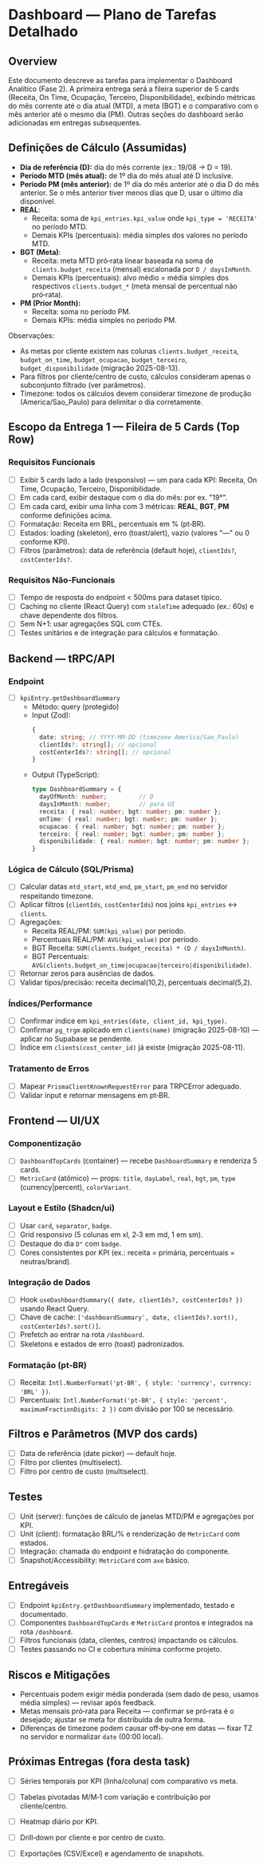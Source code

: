 # Dashboard — Plano de Tarefas Detalhado

## Overview

Este documento descreve as tarefas para implementar o Dashboard Analítico (Fase 2). A primeira entrega será a fileira superior de 5 cards (Receita, On Time, Ocupação, Terceiro, Disponibilidade), exibindo métricas do mês corrente até o dia atual (MTD), a meta (BGT) e o comparativo com o mês anterior até o mesmo dia (PM). Outras seções do dashboard serão adicionadas em entregas subsequentes.

## Definições de Cálculo (Assumidas)

- **Dia de referência (D):** dia do mês corrente (ex.: 19/08 → D = 19).
- **Período MTD (mês atual):** de 1º dia do mês atual até D inclusive.
- **Período PM (mês anterior):** de 1º dia do mês anterior até o dia D do mês anterior. Se o mês anterior tiver menos dias que D, usar o último dia disponível.
- **REAL**:
  - Receita: soma de `kpi_entries.kpi_value` onde `kpi_type = 'RECEITA'` no período MTD.
  - Demais KPIs (percentuais): média simples dos valores no período MTD.
- **BGT (Meta)**:
  - Receita: meta MTD pró‑rata linear baseada na soma de `clients.budget_receita` (mensal) escalonada por `D / daysInMonth`.
  - Demais KPIs (percentuais): alvo médio = média simples dos respectivos `clients.budget_*` (meta mensal de percentual não pró‑rata).
- **PM (Prior Month):**
  - Receita: soma no período PM.
  - Demais KPIs: média simples no período PM.

Observações:
- As metas por cliente existem nas colunas `clients.budget_receita`, `budget_on_time`, `budget_ocupacao`, `budget_terceiro`, `budget_disponibilidade` (migração 2025-08-13).
- Para filtros por cliente/centro de custo, cálculos consideram apenas o subconjunto filtrado (ver parâmetros).
- Timezone: todos os cálculos devem considerar timezone de produção (America/Sao_Paulo) para delimitar o dia corretamente.

## Escopo da Entrega 1 — Fileira de 5 Cards (Top Row)

### Requisitos Funcionais

- [ ] Exibir 5 cards lado a lado (responsivo) — um para cada KPI: Receita, On Time, Ocupação, Terceiro, Disponibilidade.
- [ ] Em cada card, exibir destaque com o dia do mês: por ex. "19°".
- [ ] Em cada card, exibir uma linha com 3 métricas: **REAL**, **BGT**, **PM** conforme definições acima.
- [ ] Formatação: Receita em BRL, percentuais em % (pt‑BR). 
- [ ] Estados: loading (skeleton), erro (toast/alert), vazio (valores "—" ou 0 conforme KPI).
- [ ] Filtros (parâmetros): data de referência (default hoje), `clientIds?`, `costCenterIds?`.

### Requisitos Não‑Funcionais

- [ ] Tempo de resposta do endpoint < 500ms para dataset típico.
- [ ] Caching no cliente (React Query) com `staleTime` adequado (ex.: 60s) e chave dependente dos filtros.
- [ ] Sem N+1: usar agregações SQL com CTEs.
- [ ] Testes unitários e de integração para cálculos e formatação.

## Backend — tRPC/API

### Endpoint

- [ ] `kpiEntry.getDashboardSummary`
  - Método: query (protegido)
  - Input (Zod):
    ```ts
    {
      date: string; // YYYY-MM-DD (timezone America/Sao_Paulo)
      clientIds?: string[]; // opcional
      costCenterIds?: string[]; // opcional
    }
    ```
  - Output (TypeScript):
    ```ts
    type DashboardSummary = {
      dayOfMonth: number;         // D
      daysInMonth: number;        // para UI
      receita: { real: number; bgt: number; pm: number };
      onTime: { real: number; bgt: number; pm: number };
      ocupacao: { real: number; bgt: number; pm: number };
      terceiro: { real: number; bgt: number; pm: number };
      disponibilidade: { real: number; bgt: number; pm: number };
    }
    ```

### Lógica de Cálculo (SQL/Prisma)

- [ ] Calcular datas `mtd_start`, `mtd_end`, `pm_start`, `pm_end` no servidor respeitando timezone.
- [ ] Aplicar filtros (`clientIds`, `costCenterIds`) nos joins `kpi_entries` ↔ `clients`.
- [ ] Agregações:
  - Receita REAL/PM: `SUM(kpi_value)` por período.
  - Percentuais REAL/PM: `AVG(kpi_value)` por período.
  - BGT Receita: `SUM(clients.budget_receita) * (D / daysInMonth)`.
  - BGT Percentuais: `AVG(clients.budget_on_time|ocupacao|terceiro|disponibilidade)`.
- [ ] Retornar zeros para ausências de dados.
- [ ] Validar tipos/precisão: receita decimal(10,2), percentuais decimal(5,2).

### Índices/Performance

- [ ] Confirmar índice em `kpi_entries(date, client_id, kpi_type)`.
- [ ] Confirmar `pg_trgm` aplicado em `clients(name)` (migração 2025-08-10) — aplicar no Supabase se pendente.
- [ ] Índice em `clients(cost_center_id)` já existe (migração 2025-08-11).

### Tratamento de Erros

- [ ] Mapear `PrismaClientKnownRequestError` para TRPCError adequado.
- [ ] Validar input e retornar mensagens em pt‑BR.

## Frontend — UI/UX

### Componentização

- [ ] `DashboardTopCards` (container) — recebe `DashboardSummary` e renderiza 5 cards.
- [ ] `MetricCard` (atômico) — props: `title`, `dayLabel`, `real`, `bgt`, `pm`, `type` (currency|percent), `colorVariant`.

### Layout e Estilo (Shadcn/ui)

- [ ] Usar `card`, `separator`, `badge`.
- [ ] Grid responsivo (5 colunas em xl, 2‑3 em md, 1 em sm).
- [ ] Destaque do dia `D°` com `badge`.
- [ ] Cores consistentes por KPI (ex.: receita = primária, percentuais = neutras/brand).

### Integração de Dados

- [ ] Hook `useDashboardSummary({ date, clientIds?, costCenterIds? })` usando React Query.
- [ ] Chave de cache: `['dashboardSummary', date, clientIds?.sort(), costCenterIds?.sort()]`.
- [ ] Prefetch ao entrar na rota `/dashboard`.
- [ ] Skeletons e estados de erro (toast) padronizados.

### Formatação (pt‑BR)

- [ ] Receita: `Intl.NumberFormat('pt-BR', { style: 'currency', currency: 'BRL' })`.
- [ ] Percentuais: `Intl.NumberFormat('pt-BR', { style: 'percent', maximumFractionDigits: 2 })` com divisão por 100 se necessário.

## Filtros e Parâmetros (MVP dos cards)

- [ ] Data de referência (date picker) — default hoje.
- [ ] Filtro por clientes (multiselect).
- [ ] Filtro por centro de custo (multiselect).

## Testes

- [ ] Unit (server): funções de cálculo de janelas MTD/PM e agregações por KPI.
- [ ] Unit (client): formatação BRL/% e renderização de `MetricCard` com estados.
- [ ] Integração: chamada do endpoint e hidratação do componente.
- [ ] Snapshot/Accessibility: `MetricCard` com `axe` básico.

## Entregáveis

- [ ] Endpoint `kpiEntry.getDashboardSummary` implementado, testado e documentado.
- [ ] Componentes `DashboardTopCards` e `MetricCard` prontos e integrados na rota `/dashboard`.
- [ ] Filtros funcionais (data, clientes, centros) impactando os cálculos.
- [ ] Testes passando no CI e cobertura mínima conforme projeto.

## Riscos e Mitigações

- Percentuais podem exigir média ponderada (sem dado de peso, usamos média simples) — revisar após feedback.
- Metas mensais pró‑rata para Receita — confirmar se pró‑rata é o desejado; ajustar se meta for distribuída de outra forma.
- Diferenças de timezone podem causar off‑by‑one em datas — fixar TZ no servidor e normalizar `date` (00:00 local).

## Próximas Entregas (fora desta task)

- [ ] Séries temporais por KPI (linha/coluna) com comparativo vs meta.
- [ ] Tabelas pivotadas M/M‑1 com variação e contribuição por cliente/centro.
- [ ] Heatmap diário por KPI.
- [ ] Drill‑down por cliente e por centro de custo.
- [ ] Exportações (CSV/Excel) e agendamento de snapshots.


